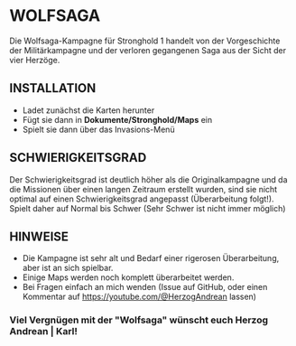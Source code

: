 # WOLFSAGA
Die Wolfsaga-Kampagne für Stronghold 1 handelt von der Vorgeschichte der Militärkampagne und der verloren gegangenen Saga aus der Sicht der vier Herzöge.


## INSTALLATION

- Ladet zunächst die Karten herunter
- Fügt sie dann in **Dokumente/Stronghold/Maps** ein
- Spielt sie dann über das Invasions-Menü

## SCHWIERIGKEITSGRAD

Der Schwierigkeitsgrad ist deutlich höher als die Originalkampagne und da die Missionen über einen langen Zeitraum erstellt wurden, sind sie nicht optimal auf einen Schwierigkeitsgrad angepasst (Überarbeitung folgt!).
Spielt daher auf Normal bis Schwer (Sehr Schwer ist nicht immer möglich)

## HINWEISE

- Die Kampagne ist sehr alt und Bedarf einer rigerosen Überarbeitung, aber ist an sich spielbar.
- Einige Maps werden noch komplett überarbeitet werden.
- Bei Fragen einfach an mich wenden (Issue auf GitHub, oder einen Kommentar auf https://youtube.com/@HerzogAndrean lassen)


### Viel Vergnügen mit der "Wolfsaga" wünscht euch Herzog Andrean | Karl!
